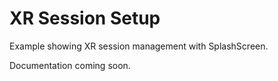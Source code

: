 # XR Session Setup

Example showing XR session management with SplashScreen.

Documentation coming soon.
